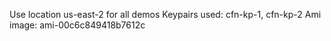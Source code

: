 Use location us-east-2 for all demos
Keypairs used: cfn-kp-1, cfn-kp-2
Ami image: ami-00c6c849418b7612c